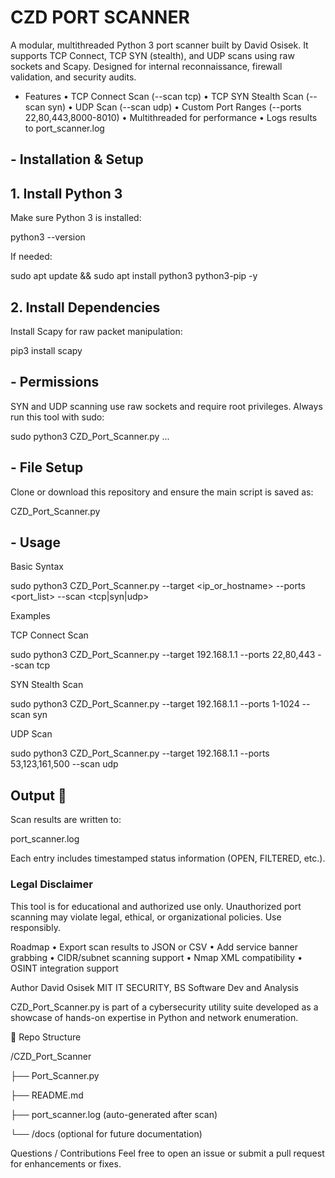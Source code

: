 # CZD PORT SCANNER

A modular, multithreaded Python 3 port scanner built by David Osisek. It supports TCP Connect, TCP SYN (stealth), and UDP scans using raw sockets and Scapy. Designed for internal reconnaissance, firewall validation, and security audits.

- Features
	•	TCP Connect Scan (--scan tcp)
	•	TCP SYN Stealth Scan (--scan syn)
	•	UDP Scan (--scan udp)
	•	Custom Port Ranges (--ports 22,80,443,8000-8010)
	•	Multithreaded for performance
	•	Logs results to port_scanner.log



## - Installation & Setup


## 1. Install Python 3

Make sure Python 3 is installed:

python3 --version

If needed:

sudo apt update && sudo apt install python3 python3-pip -y


## 2. Install Dependencies

Install Scapy for raw packet manipulation:

pip3 install scapy

## - Permissions

SYN and UDP scanning use raw sockets and require root privileges. Always run this tool with sudo:

sudo python3 CZD_Port_Scanner.py ...


## - File Setup

Clone or download this repository and ensure the main script is saved as:

CZD_Port_Scanner.py

## - Usage

Basic Syntax

sudo python3 CZD_Port_Scanner.py --target <ip_or_hostname> --ports <port_list> --scan <tcp|syn|udp>



Examples

TCP Connect Scan

sudo python3 CZD_Port_Scanner.py --target 192.168.1.1 --ports 22,80,443 --scan tcp

SYN Stealth Scan

sudo python3 CZD_Port_Scanner.py --target 192.168.1.1 --ports 1-1024 --scan syn

UDP Scan

sudo python3 CZD_Port_Scanner.py --target 192.168.1.1 --ports 53,123,161,500 --scan udp




## Output 💾 

Scan results are written to:

port_scanner.log

Each entry includes timestamped status information (OPEN, FILTERED, etc.).


### Legal Disclaimer ### 

This tool is for educational and authorized use only. Unauthorized port scanning may violate legal, ethical, or organizational policies. Use responsibly.



Roadmap
	•	Export scan results to JSON or CSV
	•	Add service banner grabbing
	•	CIDR/subnet scanning support
	•	Nmap XML compatibility
	•	OSINT integration support



Author
David Osisek
MIT IT SECURITY, BS Software Dev and Analysis

CZD_Port_Scanner.py is part of a cybersecurity utility suite developed as a showcase of hands-on expertise in Python and network enumeration.



📁 Repo Structure

/CZD_Port_Scanner

├── Port_Scanner.py

├── README.md

├── port_scanner.log  (auto-generated after scan)

└── /docs              (optional for future documentation)



Questions / Contributions
Feel free to open an issue or submit a pull request for enhancements or fixes.

